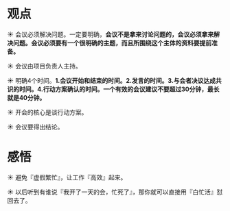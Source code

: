 # 观点

☀️ 会议必须解决问题。一定要明确，**会议不是拿来讨论问题的，会议必须拿来解决问题。会议必须要有一个很明确的主题，而且所围绕这个主体的资料要提前准备。**

☀️ 会议由项目负责人主持。

☀️ 明确4个时间。**1.会议开始和结束的时间。2.发言的时间。3.与会者决议达成共识的时间。4.行动方案确认的时间。一个有效的会议建议不要超过30分钟，最长就是40分钟。**

☀️ 开会的核心是谈行动方案。

☀️ 会议要得出结论。


# 感悟

☀️ 避免『虚假繁忙』，让工作『高效』起来。

☀️ 以后听到有谁说『我开了一天的会，忙死了』，那你就可以直接用『白忙活』怼回去了。
